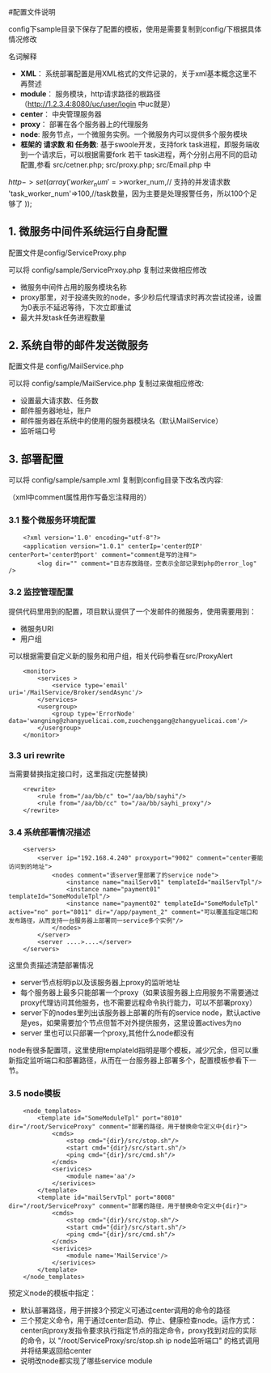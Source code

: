 #配置文件说明

config下sample目录下保存了配置的模板，使用是需要复制到config/下根据具体情况修改

名词解释

- **XML**：  系统部署配置是用XML格式的文件记录的，关于xml基本概念这里不再赘述
- **module**：  服务模块，http请求路径的根路径（http://1.2.3.4:8080/uc/user/login 中uc就是）
- **center**： 中央管理服务器
- **proxy**： 部署在各个服务器上的代理服务
- **node**: 服务节点，一个微服务实例。一个微服务内可以提供多个服务模块
- **框架的 请求数 和 任务数**: 基于swoole开发，支持fork task进程，即服务端收到一个请求后，可以根据需要fork 若干 task进程，两个分别占用不同的启动配置,参看 src/cetner.php; src/proxy.php; src/Email.php 中

$http->set(array(
    'worker_num' =>$worker_num,// 支持的并发请求数
    'task_worker_num'=>100,//task数量，因为主要是处理报警任务，所以100个足够了
));

## 1. 微服务中间件系统运行自身配置

配置文件是config/ServiceProxy.php

可以将 config/sample/ServicePrxoy.php 复制过来做相应修改

- 微服务中间件占用的服务模块名称 
- proxy那里，对于投递失败的node，多少秒后代理请求时再次尝试投递，设置为0表示不延迟等待，下次立即重试
- 最大并发task任务进程数量

## 2. 系统自带的邮件发送微服务

配置文件是 config/MailService.php

可以将 config/sample/MailService.php 复制过来做相应修改:

- 设置最大请求数、任务数
- 邮件服务器地址，账户
- 邮件服务器在系统中的使用的服务器模块名（默认MailService）
- 监听端口号

## 3. 部署配置 

可以将 config/sample/sample.xml 复制到config目录下改名改内容:

（xml中comment属性用作写备忘注释用的）

### 3.1 整个微服务环境配置

		<?xml version='1.0' encoding="utf-8"?>
		<application version="1.0.1" centerIp='center的IP' centerPort='center的port' comment="comment是写的注释">
			<log dir="" comment="日志存放路径，空表示全部记录到php的error_log" />

### 3.2 监控管理配置

提供代码里用到的配置，项目默认提供了一个发邮件的微服务，使用需要用到：

- 微服务URI
- 用户组

可以根据需要自定义新的服务和用户组，相关代码参看在src/ProxyAlert

		<monitor>
            <services >
                <service type='email' uri='/MailService/Broker/sendAsync'/>
            </services>
            <usergroup>
                <group type='ErrorNode' data='wangning@zhangyuelicai.com,zuochenggang@zhangyuelicai.com'/>
            </usergroup>
        </monitor>

### 3.3 uri rewrite

当需要替换指定接口时，这里指定(完整替换)

	    <rewrite>
			<rule from="/aa/bb/c" to="/aa/bb/sayhi"/>
			<rule from="/aa/bb/cc" to="/aa/bb/sayhi_proxy"/>
		</rewrite>

### 3.4 系统部署情况描述

		<servers>
			<server ip="192.168.4.240" proxyport="9002" comment="center要能访问到的地址">
				<nodes comment="该server里部署了的service node">
	                <instance name="mailServ01" templateId="mailServTpl"/>
					<instance name="payment01" templateId="SomeModuleTpl"/>
					<instance name="payment02" templateId="SomeModuleTpl" active="no" port="8011" dir="/app/payment_2" comment="可以覆盖指定端口和发布路径，从而支持一台服务器上部署同一service多个实例"/>
				</nodes>
			</server>
			<server ....>....</server>
		</servers>

这里负责描述清楚部署情况

- server节点标明ip以及该服务器上proxy的监听地址
- 每个服务器上最多只能部署一个proxy（如果该服务器上应用服务不需要通过proxy代理访问其他服务，也不需要远程命令执行能力，可以不部署proxy）
- server下的nodes里列出该服务器上部署的所有的service node，默认active是yes，如果需要加个节点但暂不对外提供服务，这里设置actives为no
- server 里也可以只部署一个proxy,其他什么node都没有

node有很多配置项，这里使用templateId指明是哪个模板，减少冗余，但可以重新指定监听端口和部署路径，从而在一台服务器上部署多个，配置模板参看下一节。

### 3.5 node模板

		<node_templates>
			<template id="SomeModuleTpl" port="8010" dir="/root/ServiceProxy" comment="部署的路径，用于替换命令定义中{dir}">
				<cmds>
	                <stop cmd="{dir}/src/stop.sh"/>
					<start cmd="{dir}/src/start.sh"/>
					<ping cmd="{dir}/src/cmd.sh"/>
				</cmds>
				<serivices>
					<module name='aa'/>
				</serivices>
			</template>
			<template id="mailServTpl" port="8008" dir="/root/ServiceProxy" comment="部署的路径，用于替换命令定义中{dir}">
				<cmds>
	                <stop cmd="{dir}/src/stop.sh"/>
					<start cmd="{dir}/src/start.sh"/>
					<ping cmd="{dir}/src/cmd.sh"/>
				</cmds>
				<serivices>
					<module name='MailService'/>
				</serivices>
			</template>
		</node_templates>

预定义node的模板中指定：

- 默认部署路径，用于拼接3个预定义可通过center调用的命令的路径
- 三个预定义命令，用于通过center启动、停止、健康检查node。运作方式：center向proxy发指令要求执行指定节点的指定命令，proxy找到对应的实际的命令，以 "/root/ServiceProxy/src/stop.sh ip node监听端口" 的格式调用并将结果返回给center
- 说明改node都实现了哪些service module